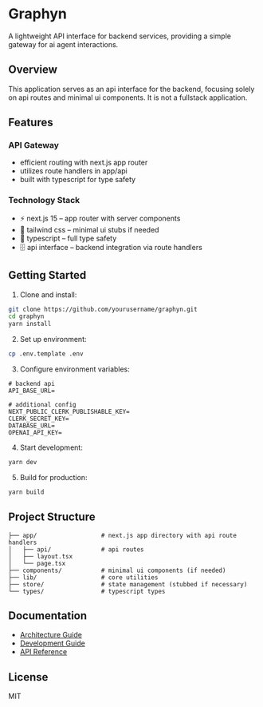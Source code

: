 # Graphyn

A lightweight API interface for backend services, providing a simple gateway for ai agent interactions.

## Overview

This application serves as an api interface for the backend, focusing solely on api routes and minimal ui components. It is not a fullstack application.

## Features

### API Gateway

- efficient routing with next.js app router
- utilizes route handlers in app/api
- built with typescript for type safety

### Technology Stack

- ⚡ next.js 15 – app router with server components
- 🎨 tailwind css – minimal ui stubs if needed
- 📘 typescript – full type safety
- 🗄️ api interface – backend integration via route handlers

## Getting Started

1. Clone and install:

```bash
git clone https://github.com/yourusername/graphyn.git
cd graphyn
yarn install
```

2. Set up environment:

```bash
cp .env.template .env
```

3. Configure environment variables:

```env
# backend api
API_BASE_URL=

# additional config
NEXT_PUBLIC_CLERK_PUBLISHABLE_KEY=
CLERK_SECRET_KEY=
DATABASE_URL=
OPENAI_API_KEY=
```

4. Start development:

```bash
yarn dev
```

5. Build for production:

```bash
yarn build
```

## Project Structure

```
├── app/                  # next.js app directory with api route handlers
│   ├── api/              # api routes
│   ├── layout.tsx
│   └── page.tsx
├── components/           # minimal ui components (if needed)
├── lib/                  # core utilities
├── store/                # state management (stubbed if necessary)
└── types/                # typescript types
```

## Documentation

- [Architecture Guide](docs/architecture.md)
- [Development Guide](docs/development.md)
- [API Reference](docs/api.md)

## License

MIT
